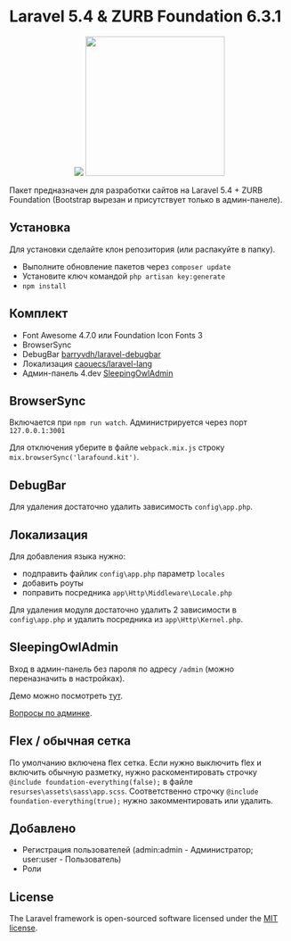 # Laravel 5.4 & ZURB Foundation 6.3.1
<p align="center"><img src="https://laravel.com/assets/img/components/logo-laravel.svg"> <img width="250" src="http://foundation.zurb.com/assets/img/homepage/responsive-through-and-through.svg"></p>

Пакет предназначен для разработки сайтов на Laravel 5.4 + ZURB Foundation (Bootstrap вырезан и присутствует только в админ-панеле).

## Установка
Для установки сделайте клон репозитория (или распакуйте в папку).
- Выполните обновление пакетов через `composer update`
- Установите ключ командой `php artisan key:generate`
- `npm install`


## Комплект
- Font Awesome 4.7.0 или Foundation Icon Fonts 3
- BrowserSync
- DebugBar [barryvdh/laravel-debugbar](https://github.com/barryvdh/laravel-debugbar)
- Локализация [caouecs/laravel-lang](https://github.com/caouecs/Laravel-lang)
- Админ-панель 4.dev [SleepingOwlAdmin](https://github.com/LaravelRUS/SleepingOwlAdmin)

## BrowserSync
Включается при `npm run watch`. Администрируется через порт `127.0.0.1:3001`

Для отключения уберите в файле `webpack.mix.js` строку `mix.browserSync('larafound.kit')`.

## DebugBar
Для удаления достаточно удалить зависимость `config\app.php`.

## Локализация
Для добавления языка нужно:
- подправить файлик `config\app.php` параметр `locales`
- добавить роуты
- поправить посредника `app\Http\Middleware\Locale.php`

Для удаления модуля достаточно удалить 2 зависимости в `config\app.php` и удалить посредника из `app\Http\Kernel.php`.

## SleepingOwlAdmin
Вход в админ-панель без пароля по адресу `/admin` (можно переназначить в настройках).

Демо можно посмотреть [тут](http://demo.sleepingowladmin.ru/).

[Вопросы по админке](https://gitter.im/LaravelRUS/SleepingOwlAdmin).

## Flex / обычная сетка
По умолчанию включена flex сетка. Если нужно выключить flex и включить обычную разметку, нужно раскоментировать строчку `@include foundation-everything(false);` в файле `resurses\assets\sass\app.scss`. Соответственно строчку `@include foundation-everything(true);` нужно закомментировать или удалить.

## Добавлено
- Регистрация пользователей (admin:admin - Администратор; user:user - Пользователь)
- Роли

## License

The Laravel framework is open-sourced software licensed under the [MIT license](http://opensource.org/licenses/MIT).
